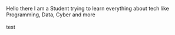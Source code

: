 Hello there I am a Student trying to learn everything about tech like Programming, Data, Cyber and more
<br>
<br>
test
